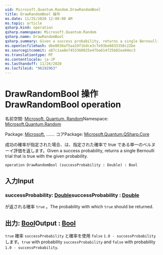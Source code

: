 ```yaml
---
uid: Microsoft.Quantum.Random.DrawRandomBool
title: DrawRandomBool 操作
ms.date: 11/25/2020 12:00:00 AM
ms.topic: article
qsharp.kind: operation
qsharp.namespace: Microsoft.Quantum.Random
qsharp.name: DrawRandomBool
qsharp.summary: Given a success probability, returns a single Bernoulli trial that is true with the given probability.
ms.openlocfilehash: dbe0836af5aa19f1bdce3cfe93be6833358c22be
ms.sourcegitcommit: a87c1aa8e7453360025e47ba614f25b02ea84ec3
ms.translationtype: MT
ms.contentlocale: ja-JP
ms.lasthandoff: 11/26/2020
ms.locfileid: "96192963"
---
```

# <a name="drawrandombool-operation"></a><span data-ttu-id="6a4c8-102">DrawRandomBool 操作</span><span class="sxs-lookup"><span data-stu-id="6a4c8-102">DrawRandomBool operation</span></span>

<span data-ttu-id="6a4c8-103">名前空間: [Microsoft. Quantum. Random](xref:Microsoft.Quantum.Random)</span><span class="sxs-lookup"><span data-stu-id="6a4c8-103">Namespace: [Microsoft.Quantum.Random](xref:Microsoft.Quantum.Random)</span></span>

<span data-ttu-id="6a4c8-104">Package: [Microsoft.](https://nuget.org/packages/Microsoft.Quantum.QSharp.Core) ....... コア</span><span class="sxs-lookup"><span data-stu-id="6a4c8-104">Package: [Microsoft.Quantum.QSharp.Core](https://nuget.org/packages/Microsoft.Quantum.QSharp.Core)</span></span>


<span data-ttu-id="6a4c8-105">成功の確率が指定された場合、は、指定された確率で true である単一のベルヌーイ評価を返します。</span><span class="sxs-lookup"><span data-stu-id="6a4c8-105">Given a success probability, returns a single Bernoulli trial that is true with the given probability.</span></span>

```qsharp
operation DrawRandomBool (successProbability : Double) : Bool
```


## <a name="input"></a><span data-ttu-id="6a4c8-106">入力</span><span class="sxs-lookup"><span data-stu-id="6a4c8-106">Input</span></span>

### <a name="successprobability--double"></a><span data-ttu-id="6a4c8-107">successProbability: [Double](xref:microsoft.quantum.lang-ref.double)</span><span class="sxs-lookup"><span data-stu-id="6a4c8-107">successProbability : [Double](xref:microsoft.quantum.lang-ref.double)</span></span>

<span data-ttu-id="6a4c8-108">が返される確率 `true` 。</span><span class="sxs-lookup"><span data-stu-id="6a4c8-108">The probability with which `true` should be returned.</span></span>



## <a name="output--bool"></a><span data-ttu-id="6a4c8-109">出力: [Bool](xref:microsoft.quantum.lang-ref.bool)</span><span class="sxs-lookup"><span data-stu-id="6a4c8-109">Output : [Bool](xref:microsoft.quantum.lang-ref.bool)</span></span>

<span data-ttu-id="6a4c8-110">`true` 確率 `successProbability` と確率を使用 `false` `1.0 - successProbability` します。</span><span class="sxs-lookup"><span data-stu-id="6a4c8-110">`true` with probability `successProbability` and `false` with probability `1.0 - successProbability`.</span></span>